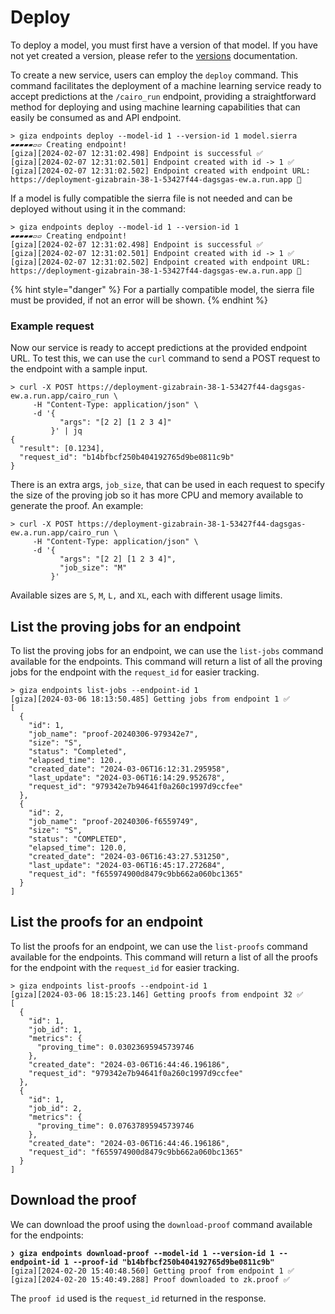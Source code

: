 # Deploy

To deploy a model, you must first have a version of that model. If you have not yet created a version, please refer to the [versions](../../resources/versions.md) documentation.

To create a new service, users can employ the `deploy` command. This command facilitates the deployment of a machine learning service ready to accept predictions at the `/cairo_run` endpoint, providing a straightforward method for deploying and using machine learning capabilities that can easily be consumed as and API endpoint.

```
> giza endpoints deploy --model-id 1 --version-id 1 model.sierra
▰▰▰▰▰▱▱ Creating endpoint!
[giza][2024-02-07 12:31:02.498] Endpoint is successful ✅
[giza][2024-02-07 12:31:02.501] Endpoint created with id -> 1 ✅
[giza][2024-02-07 12:31:02.502] Endpoint created with endpoint URL: https://deployment-gizabrain-38-1-53427f44-dagsgas-ew.a.run.app 🎉
```

If a model is fully compatible the sierra file is not needed and can be deployed without using it in the command:

```
> giza endpoints deploy --model-id 1 --version-id 1
▰▰▰▰▰▱▱ Creating endpoint!
[giza][2024-02-07 12:31:02.498] Endpoint is successful ✅
[giza][2024-02-07 12:31:02.501] Endpoint created with id -> 1 ✅
[giza][2024-02-07 12:31:02.502] Endpoint created with endpoint URL: https://deployment-gizabrain-38-1-53427f44-dagsgas-ew.a.run.app 🎉
```

{% hint style="danger" %}
For a partially compatible model, the sierra file must be provided, if not an error will be shown.
{% endhint %}

### Example request

Now our service is ready to accept predictions at the provided endpoint URL. To test this, we can use the `curl` command to send a POST request to the endpoint with a sample input.

```
> curl -X POST https://deployment-gizabrain-38-1-53427f44-dagsgas-ew.a.run.app/cairo_run \
     -H "Content-Type: application/json" \
     -d '{
           "args": "[2 2] [1 2 3 4]"
         }' | jq
{
  "result": [0.1234],
  "request_id": "b14bfbcf250b404192765d9be0811c9b"
}
```

There is an extra args, `job_size`, that can be used in each request to specify the size of the proving job so it has more CPU and memory available to generate the proof. An example:

```
> curl -X POST https://deployment-gizabrain-38-1-53427f44-dagsgas-ew.a.run.app/cairo_run \
     -H "Content-Type: application/json" \
     -d '{
           "args": "[2 2] [1 2 3 4]",
           "job_size": "M"
         }'
```

Available sizes are `S`, `M`, `L,` and `XL`, each with different usage limits.

## List the proving jobs for an endpoint

To list the proving jobs for an endpoint, we can use the `list-jobs` command available for the endpoints. This command will return a list of all the proving jobs for the endpoint with the `request_id` for easier tracking.

```console
> giza endpoints list-jobs --endpoint-id 1
[giza][2024-03-06 18:13:50.485] Getting jobs from endpoint 1 ✅ 
[
  {
    "id": 1,
    "job_name": "proof-20240306-979342e7",
    "size": "S",
    "status": "Completed",
    "elapsed_time": 120.,
    "created_date": "2024-03-06T16:12:31.295958",
    "last_update": "2024-03-06T16:14:29.952678",
    "request_id": "979342e7b94641f0a260c1997d9ccfee"
  },
  {
    "id": 2,
    "job_name": "proof-20240306-f6559749",
    "size": "S",
    "status": "COMPLETED",
    "elapsed_time": 120.0,
    "created_date": "2024-03-06T16:43:27.531250",
    "last_update": "2024-03-06T16:45:17.272684",
    "request_id": "f655974900d8479c9bb662a060bc1365"
  }
]
```

## List the proofs for an endpoint

To list the proofs for an endpoint, we can use the `list-proofs` command available for the endpoints. This command will return a list of all the proofs for the endpoint with the `request_id` for easier tracking.

```console
> giza endpoints list-proofs --endpoint-id 1
[giza][2024-03-06 18:15:23.146] Getting proofs from endpoint 32 ✅ 
[
  {
    "id": 1,
    "job_id": 1,
    "metrics": {
      "proving_time": 0.03023695945739746
    },
    "created_date": "2024-03-06T16:44:46.196186",
    "request_id": "979342e7b94641f0a260c1997d9ccfee"
  },
  {
    "id": 1,
    "job_id": 2,
    "metrics": {
      "proving_time": 0.07637895945739746
    },
    "created_date": "2024-03-06T16:44:46.196186",
    "request_id": "f655974900d8479c9bb662a060bc1365"
  }
]
```

## Download the proof

We can download the proof using the `download-proof` command available for the endpoints:&#x20;

<pre class="language-sh"><code class="lang-sh"><strong>❯ giza endpoints download-proof --model-id 1 --version-id 1 --endpoint-id 1 --proof-id "b14bfbcf250b404192765d9be0811c9b"
</strong>[giza][2024-02-20 15:40:48.560] Getting proof from endpoint 1 ✅
[giza][2024-02-20 15:40:49.288] Proof downloaded to zk.proof ✅
</code></pre>

The `proof id` used is the `request_id` returned in the response.
